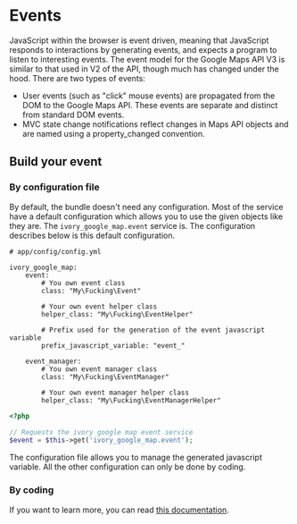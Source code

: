 # Events

JavaScript within the browser is event driven, meaning that JavaScript responds to interactions by generating events,
and expects a program to listen to interesting events. The event model for the Google Maps API V3 is similar to that
used in V2 of the API, though much has changed under the hood. There are two types of events:

 - User events (such as "click" mouse events) are propagated from the DOM to the Google Maps API. These events are
   separate and distinct from standard DOM events.
 - MVC state change notifications reflect changes in Maps API objects and are named using a property_changed
   convention.

## Build your event

### By configuration file

By default, the bundle doesn't need any configuration. Most of the service have a default configuration which allows
you to use the given objects like they are. The ``ivory_google_map.event`` service is. The configuration describes
below is this default configuration.

```
# app/config/config.yml

ivory_google_map:
    event:
        # You own event class
        class: "My\Fucking\Event"

        # Your own event helper class
        helper_class: "My\Fucking\EventHelper"

        # Prefix used for the generation of the event javascript variable
        prefix_javascript_variable: "event_"

    event_manager:
        # You own event manager class
        class: "My\Fucking\EventManager"

        # Your own event manager helper class
        helper_class: "My\Fucking\EventManagerHelper"
```

``` php
<?php

// Requests the ivory google map event service
$event = $this->get('ivory_google_map.event');
```

The configuration file allows you to manage the generated javascript variable.
All the other configuration can only be done by coding.

### By coding

If you want to learn more, you can read
[this documentation](https://github.com/egeloen/ivory-google-map/blob/master/doc/usage/events.md).
